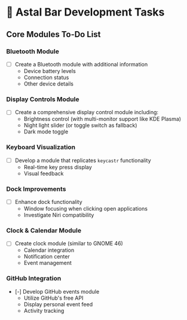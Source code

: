 # 🚀 Astal Bar Development Tasks

## Core Modules To-Do List

### Bluetooth Module
- [ ] Create a Bluetooth module with additional information
  - Device battery levels
  - Connection status
  - Other device details

### Display Controls Module
- [ ] Create a comprehensive display control module including:
  - Brightness control (with multi-monitor support like KDE Plasma)
  - Night light slider (or toggle switch as fallback)
  - Dark mode toggle

### Keyboard Visualization
- [ ] Develop a module that replicates `keycastr` functionality
  - Real-time key press display
  - Visual feedback

### Dock Improvements
- [ ] Enhance dock functionality
  - Window focusing when clicking open applications
  - Investigate Niri compatibility

### Clock & Calendar Module
- [ ] Create clock module (similar to GNOME 46)
  - Calendar integration
  - Notification center
  - Event management

### GitHub Integration
- [-] Develop GitHub events module
  - Utilize GitHub's free API
  - Display personal event feed
  - Activity tracking
